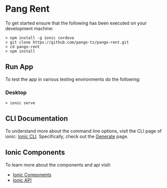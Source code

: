 # Pang Rent
To get started ensure that the following has been executed on your development machine:

```
> npm install -g ionic cordova
> git clone https://github.com/pango-tz/pango-rent.git
> cd pango-rent
> npm install
``` 

## Run App
To test the app in various testing environments do the following:

### Desktop
```
> ionic serve
```

## CLI Documentation

To understand more about the command line options, visit the CLI page of ionic:
[Ionic CLI](http://ionicframework.com/docs/v2/cli). Specifically, check out the [Generate](http://ionicframework.com/docs/v2/cli/generate/) page.

## Ionic Components 
To learn more about the components and api visit:
* [Ionic Components](http://ionicframework.com/docs/v2/components/)
* [Ionic API](http://ionicframework.com/docs/v2/api/)
